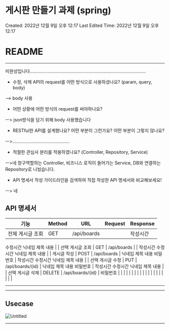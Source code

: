 # 게시판 만들기 과제 (spring)

Created: 2022년 12월 9일 오후 12:17
Last Edited Time: 2022년 12월 9일 오후 12:17

# README

---

미완성입니다……………………………………………………………………………….

- 수정, 삭제 API의 request를 어떤 방식으로 사용하셨나요? (param, query, body)

—> body 사용

- 어떤 상황에 어떤 방식의 request를 써야하나요?

ㅡ> json방식을 담기 위해 body 사용했습니다 

- RESTful한 API를 설계했나요? 어떤 부분이 그런가요? 어떤 부분이 그렇지 않나요?

ㅡ>………………………………………

- 적절한 관심사 분리를 적용하였나요? (Controller, Repository, Service)

ㅡ>네 창구역할하는 Controller, 비즈니스 로직이 들어가는 Service, DB와 연결하는 Repository로 나눴습니다.

- API 명세서 작성 가이드라인을 검색하여 직접 작성한 API 명세서와 비교해보세요!

ㅡ> 네

## API 명세서

| 기능 | Method | URL | Request | Response |
| --- | --- | --- | --- | --- |
| 전체 게시글 조회 | GET | /api/boards |  | 작성시간
수정시간
닉네임
제목
내용 |
| 선택 게시글 조회 | GET | /api/boards |  | 작성시간
수정시간
닉네임
제목
내용 |
| 게시글 작성 | POST | /api/boards | 닉네임
제목
내용
비밀번호 | 작성시간
수정시간
닉네임
제목
내용 |
| 선택 게시글 수정 | PUT | /api/boards/{id} | 닉네임
제목
내용
비밀번호 | 작성시간
수정시간
닉네임
제목
내용 |
| 선택 게시글 삭제 | DELETE | /api/boards/{id} | 비밀번호 |  |
|  |  |  |  |  |
|  |  |  |  |  |
|  |  |  |  |  |

---

---

## Usecase

![Untitled](%E1%84%80%E1%85%A6%E1%84%89%E1%85%B5%E1%84%91%E1%85%A1%E1%86%AB%20%E1%84%86%E1%85%A1%E1%86%AB%E1%84%83%E1%85%B3%E1%86%AF%E1%84%80%E1%85%B5%20%E1%84%80%E1%85%AA%E1%84%8C%E1%85%A6%20(spring)%20c09fe9812b19495b8cc26146c674df3a/Untitled.png)

---